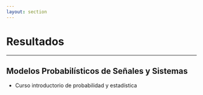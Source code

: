 ```yaml
---
layout: section
---
```


# Resultados

---

## Modelos Probabilísticos de Señales y Sistemas

- Curso introductorio de probabilidad y estadística